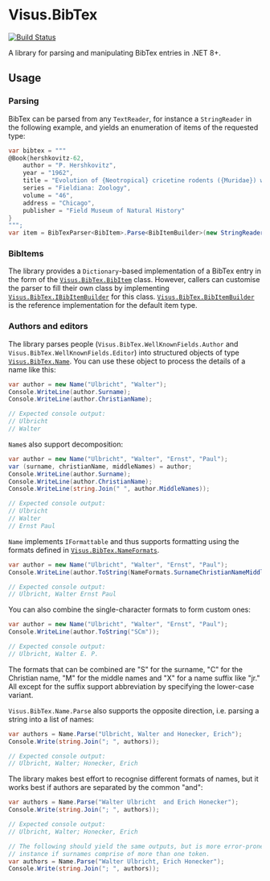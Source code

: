 # Visus.BibTex

[![Build Status](https://visualisierungsinstitut.visualstudio.com/Visus.BibTex/_apis/build/status/UniStuttgart-VISUS.Visus.BibTex?branchName=master)](https://visualisierungsinstitut.visualstudio.com/Visus.BibTex/_build/latest?definitionId=9&branchName=master)

A library for parsing and manipulating BibTex entries in .NET 8+.


## Usage

### Parsing
BibTex can be parsed from any `TextReader`, for instance a `StringReader` in the following example, and yields an enumeration of items of the requested type:

```C#
var bibtex = """
@Book{hershkovitz-62,
    author = "P. Hershkovitz",
    year = "1962",
    title = "Evolution of {Neotropical} cricetine rodents ({Muridae}) with special reference to the phyllotine group",
    series = "Fieldiana: Zoology",
    volume = "46",
    address = "Chicago",
    publisher = "Field Museum of Natural History"
}
""";
var item = BibTexParser<BibItem>.Parse<BibItemBuilder>(new StringReader(bibtex)).SingleOrDefault();
```


### BibItems
The library provides a `Dictionary`-based implementation of a BibTex entry in the form of the [`Visus.BibTex.BibItem`](Visus.BibTex/BibItem.cs) class. However, callers can customise the parser to fill their own class by implementing [`Visus.BibTex.IBibItemBuilder`](Visus.BibTex/IBibItemBuilder.cs) for this class. [`Visus.BibTex.BibItemBuilder`](Visus.BibTex/BibItemBuilder.cs) is the reference implementation for the default item type.

### Authors and editors
The library parses people (`Visus.BibTex.WellKnownFields.Author` and `Visus.BibTex.WellKnownFields.Editor`) into structured objects of type [`Visus.BibTex.Name`](Visus.BibTex/Name.cs). You can use these object to process the details of a name like this:

```C#
var author = new Name("Ulbricht", "Walter");
Console.WriteLine(author.Surname);
Console.WriteLine(author.ChristianName);

// Expected console output:
// Ulbricht
// Walter
```

`Name`s also support decomposition:

```C#
var author = new Name("Ulbricht", "Walter", "Ernst", "Paul");
var (surname, christianName, middleNames) = author;
Console.WriteLine(author.Surname);
Console.WriteLine(author.ChristianName);
Console.WriteLine(string.Join(" ", author.MiddleNames));

// Expected console output:
// Ulbricht
// Walter
// Ernst Paul
```

`Name` implements `IFormattable` and thus supports formatting using the formats defined in [`Visus.BibTex.NameFormats`](Visus.BibTex/NameFormats.cs).

```C#
var author = new Name("Ulbricht", "Walter", "Ernst", "Paul");
Console.WriteLine(author.ToString(NameFormats.SurnameChristianNameMiddleNames));

// Expected console output:
// Ulbricht, Walter Ernst Paul
```

You can also combine the single-character formats to form custom ones:

```C#
var author = new Name("Ulbricht", "Walter", "Ernst", "Paul");
Console.WriteLine(author.ToString("SCm"));

// Expected console output:
// Ulbricht, Walter E. P.
```

The formats that can be combined are "S" for the surname, "C" for the Christian name, "M" for the middle names and "X" for a name suffix like "jr." All except for the suffix support abbreviation by specifying the lower-case variant.

`Visus.BibTex.Name.Parse` also supports the opposite direction, i.e. parsing a string into a list of names:

```C#
var authors = Name.Parse("Ulbricht, Walter and Honecker, Erich");
Console.Write(string.Join("; ", authors));

// Expected console output:
// Ulbricht, Walter; Honecker, Erich
```

The library makes best effort to recognise different formats of names, but it works best if authors are separated by the common "and":

```C#
var authors = Name.Parse("Walter Ulbricht  and Erich Honecker");
Console.Write(string.Join("; ", authors));

// Expected console output:
// Ulbricht, Walter; Honecker, Erich

// The following should yield the same outputs, but is more error-prone for
// instance if surnames comprise of more than one token.
var authors = Name.Parse("Walter Ulbricht, Erich Honecker");
Console.Write(string.Join("; ", authors));
```
